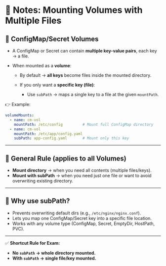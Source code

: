 # 📘 Notes: Mounting Volumes with Multiple Files

## 🔹 ConfigMap/Secret Volumes

* A ConfigMap or Secret can contain **multiple key-value pairs**, each key → a file.
* When mounted as a **volume**:

  * By default → **all keys** become files inside the mounted directory.
  * If you only want a **specific key (file)**:

    * Use `subPath` → maps a single key to a file at the given `mountPath`.

👉 Example:

```yaml
volumeMounts:
  - name: cm-vol
    mountPath: /etc/config         # Mount full ConfigMap directory
  - name: cm-vol
    mountPath: /etc/app/config.yaml
    subPath: app-config.yaml       # Mount only this key
```

---

## 🔹 General Rule (applies to all Volumes)

* **Mount directory** → when you need all contents (multiple files/keys).
* **Mount with subPath** → when you need just one file or want to avoid overwriting existing directory.

---

## 🔹 Why use subPath?

* Prevents overwriting default dirs (e.g., `/etc/nginx/nginx.conf`).
* Lets you map one ConfigMap/Secret key into a specific file location.
* Works with any volume type (ConfigMap, Secret, EmptyDir, HostPath, PVC).

---

✅ **Shortcut Rule for Exam:**

* **No `subPath` → whole directory mounted.**
* **With `subPath` → single file/key mounted.**
